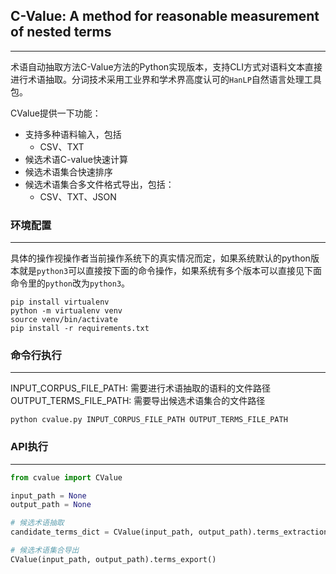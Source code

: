 ## C-Value: A method for reasonable measurement of nested terms

-----

术语自动抽取方法C-Value方法的Python实现版本，支持CLI方式对语料文本直接进行术语抽取。分词技术采用工业界和学术界高度认可的`HanLP`自然语言处理工具包。

CValue提供一下功能：

* 支持多种语料输入，包括
    * CSV、TXT
* 候选术语C-value快速计算
* 候选术语集合快速排序
* 候选术语集合多文件格式导出，包括：
    * CSV、TXT、JSON

### 环境配置

-----

具体的操作视操作者当前操作系统下的真实情况而定，如果系统默认的python版本就是`python3`可以直接按下面的命令操作，如果系统有多个版本可以直接见下面命令里的`python`改为`python3`。

```shell
pip install virtualenv
python -m virtualenv venv
source venv/bin/activate
pip install -r requirements.txt
```

### 命令行执行

-----

INPUT_CORPUS_FILE_PATH: 需要进行术语抽取的语料的文件路径 OUTPUT_TERMS_FILE_PATH: 需要导出候选术语集合的文件路径

```shell
python cvalue.py INPUT_CORPUS_FILE_PATH OUTPUT_TERMS_FILE_PATH
```

### API执行

-----

```python
from cvalue import CValue

input_path = None
output_path = None

# 候选术语抽取
candidate_terms_dict = CValue(input_path, output_path).terms_extraction()

# 候选术语集合导出
CValue(input_path, output_path).terms_export()
```